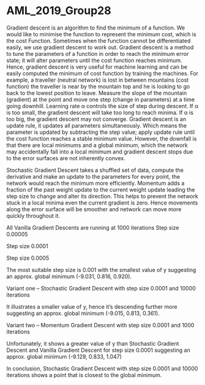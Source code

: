 # AML_2019_Group28

Gradient descent is an algorithm to find the minimum of a function. We would like to minimise the function to represent the minimum cost, which is the cost Function. Sometimes when the function cannot be differentiated easily, we use gradient descent to work out. Gradient descent is a method to tune the parameters of a function in order to reach the minimum error state; it will alter parameters until the cost function reaches minimum. Hence, gradient descent is very useful for machine learning and can be easily computed the minimum of cost function by training the machines.
For example, a traveller (neutral network) is lost in between mountains (cost function) the traveller is near by the mountain top and he is looking to go back to the lowest position to leave.
Measure the slope of the mountain (gradient) at the point and move one step (change in parameters) at a time going downhill. 
Learning rate α controls the size of step during descent. If α is too small, the gradient descent will take too long to reach minima. If α is too big, the gradient descent may not converge.
Gradient descent is an update rule, it updates all parameters simultaneously. Which means the parameter is updated by subtracting the step value; apply update rule until the cost function reaches a stable minimum value. 
However, the downfall is that there are local minimums and a global minimum, which the network may accidentally fall into a local minimum and gradient descent stops due to the error surfaces are not inherently convex. 
	
Stochastic Gradient Descent takes a shuffled set of data, compute the derivative and make an update to the parameters for every point, the network would reach the minimum more efficiently.
Momentum adds a fraction of the past weight update to the current weight update leading the step size to change and alter its direction. This helps to prevent the network stuck in a local minima even the current gradient is zero. Hence movements along the error surface will be smoother and network can move more quickly throughout it. 
  

All Vanilla Gradient Descents are running at 1000 iterations
Step size 0.00005
 

Step size 0.0001
 

Step size 0.0005
 
The most suitable step size is 0.001 with the smallest value of y suggesting an approx. global minimum 
(-9.031, 0.816, 0.920).

Variant one – Stochastic Gradient Descent with step size 0.0001 and 10000 iterations
 
It illustrates a smaller value of y, hence it’s descending further more suggesting an approx. global minimum (-9.015, 0.813, 0.361).

Variant two – Momentum Gradient Descent with step size 0.0001 and 1000 iterations
 
Unfortunately, it shows a greater value of y than Stochastic Gradient Descent and Vanilla Gradient Descent for step size 0.0001 suggesting an approx. global minimum (-9.129, 0.833, 1.047)

In conclusion, Stochastic Gradient Descent with step size 0.0001 and 10000 iterations shows a point that is closest to the global minimum.
